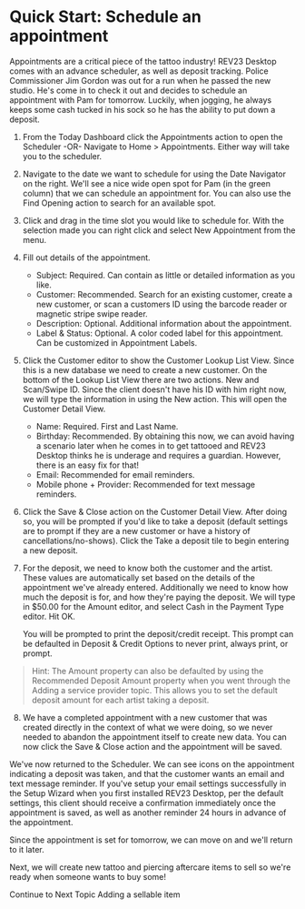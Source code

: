 # Quick Start: Schedule an appointment

Appointments are a critical piece of the tattoo industry! REV23 Desktop comes with an advance scheduler, as well as deposit tracking. Police Commissioner Jim Gordon was out for a run when he passed the new studio. He's come in to check it out and decides to schedule an appointment with Pam for tomorrow. Luckily, when jogging, he always keeps some cash tucked in his sock so he has the ability to put down a deposit.

1. From the Today Dashboard click the Appointments action to open the Scheduler -OR- Navigate to Home > Appointments. Either way will take you to the scheduler.

2. Navigate to the date we want to schedule for using the Date Navigator on the right. We'll see a nice wide open spot for Pam (in the green column) that we can schedule an appointment for. You can also use the Find Opening action to search for an available spot.

3. Click and drag in the time slot you would like to schedule for. With the selection made you can right click and select New Appointment from the menu.

4. Fill out details of the appointment.

    - Subject: Required. Can contain as little or detailed information as you like.
    - Customer: Recommended. Search for an existing customer, create a new customer, or scan a customers ID using the barcode reader or magnetic stripe swipe reader.
    - Description: Optional. Additional information about the appointment.
    - Label & Status: Optional. A color coded label for this appointment. Can be customized in Appointment Labels.

5. Click the Customer editor to show the Customer Lookup List View. Since this is a new database we need to create a new customer. On the bottom of the Lookup List View there are two actions. New and Scan/Swipe ID. Since the client doesn't have his ID with him right now, we will type the information in using the New action. This will open the Customer Detail View.

    - Name: Required. First and Last Name.
    - Birthday: Recommended. By obtaining this now, we can avoid having a scenario later when he comes in to get tattooed and REV23 Desktop thinks he is underage and requires a guardian. However, there is an easy fix for that!
    - Email: Recommended for email reminders.
    - Mobile phone + Provider: Recommended for text message reminders.

6. Click the Save & Close action on the Customer Detail View. After doing so, you will be prompted if you'd like to take a deposit (default settings are to prompt if they are a new customer or have a history of cancellations/no-shows). Click the Take a deposit tile to begin entering a new deposit.

7. For the deposit, we need to know both the customer and the artist. These values are automatically set based on the details of the appointment we've already entered. Additionally we need to know how much the deposit is for, and how they're paying the deposit. We will type in $50.00 for the Amount editor, and select Cash in the Payment Type editor. Hit OK. 

   You will be prompted to print the deposit/credit receipt. This prompt can be defaulted in Deposit & Credit Options to never print, always print, or prompt.

> Hint: The Amount property can also be defaulted by using the Recommended Deposit Amount property when you went through the Adding a service provider topic. This allows you to set the default deposit amount for each artist taking a deposit.

8. We have a completed appointment with a new customer that was created directly in the context of what we were doing, so we never needed to abandon the appointment itself to create new data. You can now click the Save & Close action and the appointment will be saved.

We've now returned to the Scheduler. We can see icons on the appointment indicating a deposit was taken, and that the customer wants an email and text message reminder. If you've setup your email settings successfully in the Setup Wizard when you first installed REV23 Desktop, per the default settings, this client should receive a confirmation immediately once the appointment is saved, as well as another reminder 24 hours in advance of the appointment.

Since the appointment is set for tomorrow, we can move on and we'll return to it later. 

Next, we will create new tattoo and piercing aftercare items to sell so we're ready when someone wants to buy some!

Continue to Next Topic
Adding a sellable item